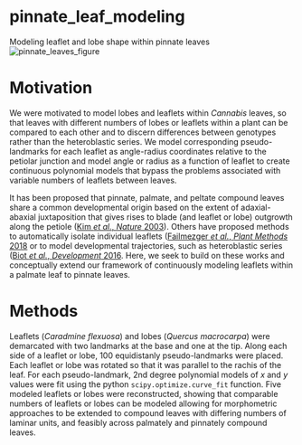 # pinnate_leaf_modeling
Modeling leaflet and lobe shape within pinnate leaves
![pinnate_leaves_figure](https://github.com/DanChitwood/pinnate_leaf_modeling/assets/3772583/2ccb1af5-e429-4078-a266-c6ff08e4299f)

# Motivation
We were motivated to model lobes and leaflets within *Cannabis* leaves, so that leaves with different numbers of lobes or leaflets within a plant can be compared to each other and to discern differences between genotypes rather than the heteroblastic series. We model corresponding pseudo-landmarks for each leaflet as angle-radius coordinates relative to the petiolar junction and model angle or radius as a function of leaflet to create continuous polynomial models that bypass the problems associated with variable numbers of leaflets between leaves. 

It has been proposed that pinnate, palmate, and peltate compound leaves share a common developmental origin based on the extent of adaxial-abaxial juxtaposition that gives rises to blade (and leaflet or lobe) outgrowth along the petiole ([Kim *et al.*, *Nature* 2003](https://www.nature.com/articles/nature01820)). Others have proposed methods to automatically isolate individual leaflets ([Failmezger *et al.*, *Plant Methods* 2018](https://doi.org/10.1186/s13007-018-0290-y) or to model developmental trajectories, such as heteroblastic series ([Biot *et al.*, *Development* 2016](https://doi.org/10.1242/dev.134619). Here, we seek to build on these works and conceptually extend our framework of continuously modeling leaflets within a palmate leaf to pinnate leaves.

# Methods
Leaflets (*Caradmine flexuosa*) and lobes (*Quercus macrocarpa*) were demarcated with two landmarks at the base and one at the tip. Along each side of a leaflet or lobe, 100 equidistanly pseudo-landmarks were placed. Each leaflet or lobe was rotated so that it was parallel to the rachis of the leaf. For each pseudo-landmark, 2nd degree polynomial models of $x$ and $y$ values were fit using the python `scipy.optimize.curve_fit` function. Five modeled leaflets or lobes were reconstructed, showing that comparable numbers of leaflets or lobes can be modeled allowing for morphometric approaches to be extended to compound leaves with differing numbers of laminar units, and feasibly across palmately and pinnately compound leaves.
